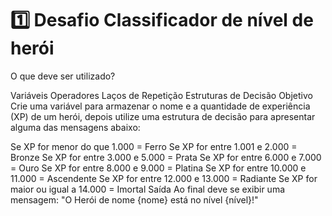 # 1️⃣ Desafio Classificador de nível de herói
O que deve ser utilizado?

Variáveis
Operadores
Laços de Repetição
Estruturas de Decisão
Objetivo
Crie uma variável para armazenar o nome e a quantidade de experiência (XP) de um herói, depois utilize uma estrutura de decisão para apresentar alguma das mensagens abaixo:

Se XP for menor do que 1.000 = Ferro
Se XP for entre 1.001 e 2.000 = Bronze
Se XP for entre 3.000 e 5.000 = Prata
Se XP for entre 6.000 e 7.000 = Ouro
Se XP for entre 8.000 e 9.000 = Platina
Se XP for entre 10.000 e 11.000 = Ascendente
Se XP for entre 12.000 e 13.000 = Radiante
Se XP for maior ou igual a 14.000 = Imortal
Saída
Ao final deve se exibir uma mensagem: "O Herói de nome {nome} está no nível {nível}!"
